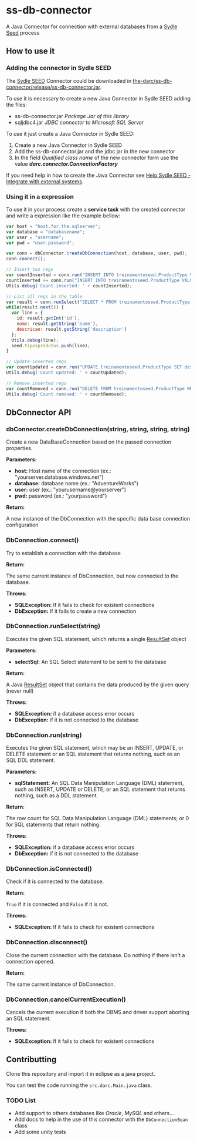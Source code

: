 # ss-db-connector

A Java Connector for connection with external databases from a [Sydle Seed](http://www.sydle.com/br/bpm/) process

## How to use it

### Adding the connector in Sydle SEED

The [Sydle SEED](http://www.sydle.com/br/bpm/) Connector could be downloaded in [the-darc/ss-db-connector/release/ss-db-connector.jar](https://github.com/the-darc/ss-db-connector/blob/master/release/ss-db-connector.jar).

To use it is necessary to create a new Java Connector in Sydle SEED adding the files:

 - ss-db-connector.jar _Package Jar of this library_
 - sqljdbc4.jar _JDBC connector to Microsoft SQL Server_
 
To use it just create a Java Connector in Sydle SEED:

1. Create a new Java Connector in Sydle SEED
2. Add the ss-db-connector.jar and the jdbc jar  in the new connector
3. In the field _Qualified class name_ of the new connector form use the value _**darc.connector.ConnectionFactory**_

If you need help in how to create the Java Connector see [Help Sydle SEED - Integrate with external systems](https://secure.sydle.com/seed/cm/help/en/using/modelingAndAutomation/integrateWithExternalSystems.html?q=conector%20java).

### Using it in a expression

To use it in your process create a **service task** with the created connector and write a expression like the example bellow:

``` javascript
var host = "host.for.the.sqlserver";
var database = "databasename";
var user = "username";
var pwd = "user.password";

var conn = dbConnector.createDbConnection(host, database, user, pwd);
conn.connect();

// Insert two regs
var countInserted = conn.run("INSERT INTO treinamentoseed.ProductType VALUES ('teste1 insert', 'teste de insert pelo connector');");
countInserted += conn.run("INSERT INTO treinamentoseed.ProductType VALUES ('teste2 insert', 'teste de insert pelo connector');");
Utils.debug('Count inserted: ' + countInserted);

// List all regs in the table
var result = conn.runSelect("SELECT * FROM treinamentoseed.ProductType;");
while(result.next()) {
  var line = {
    id: result.getInt('id'),
    nome: result.getString('name'),
    descricao: result.getString('description')
  };
  Utils.debug(line);
  seed.tiposprodutos.push(line);
}

// Update inserted regs
var countUpdated = conn.run("UPDATE treinamentoseed.ProductType SET description='updated' WHERE name like '%insert';");
Utils.debug('Count updated: ' + countUpdated);

// Remove inserted regs
var countRemoved = conn.run("DELETE FROM treinamentoseed.ProductType WHERE name like '%insert%';");
Utils.debug('Count removed: ' + countRemoved);
``` 

## DbConnector API

### dbConnector.createDbConnection(string, string, string, string)

Create a new DataBaseConnection based on the passed connection properties.

**Parameters:**

- **host:** Host name of the connection (ex.: "yourserver.database.windows.net")
- **database:** database name (ex.: "AdventureWorks")
- **user:** user (ex.: "yourusername@yourserver")
- **pwd:** password (ex.: "yourpassword")

**Return:**

A new instance of the DbConnection with the specific data base connection configuration

### DbConnection.connect()

Try to establish a connection with the database

**Return:**

The same current instance of DbConnection, but now connected to the database.

**Throws:**

- **SQLException:** If it fails to check for existent connections
- **DbException:** If it fails to create a new connection

### DbConnection.runSelect(string)

Executes the given SQL statement, which returns a single [ResultSet](https://docs.oracle.com/javase/6/docs/api/java/sql/ResultSet.html) object

**Parameters:**

- **selectSql:** An SQL Select statement to be sent to the database

**Return:**

A Java [ResultSet](https://docs.oracle.com/javase/6/docs/api/java/sql/ResultSet.html) object that contains the data produced by the given query (never null)

**Throws:**

- **SQLException:** if a database access error occurs
- **DbException:** if it is not connected to the database

### DbConnection.run(string)

Executes the given SQL statement, which may be an INSERT, UPDATE, or DELETE statement or an SQL statement that returns nothing, such as an SQL DDL statement.

**Parameters:**

- **sqlStatement:** An SQL Data Manipulation Language (DML) statement, such as INSERT, UPDATE or DELETE; or an SQL statement that returns nothing, such as a DDL statement.

**Return:**

The row count for SQL Data Manipulation Language (DML) statements; or 0 for SQL statements that return nothing.

**Throws:**

- **SQLException:** if a database access error occurs
- **DbException:** if it is not connected to the database

### DbConnection.isConnected()

Check if it is connected to the database.

**Return:**

`True` if it is connected and `False` if it is not.

**Throws:**

- **SQLException:** If it fails to check for existent connections

### DbConnection.disconnect()

Close the current connection with the database. Do nothing if there isn't a connection opened.

**Return:**

The same current instance of DbConnection.

### DbConnection.cancelCurrentExecution()

Cancels the current execution if both the DBMS and driver support aborting an SQL statement.

**Throws:**

- **SQLException:** If it fails to check for existent connections

## Contributting

Clone this repository and import it in eclipse as a java project.

You can test the code running the `src.darc.Main.java` class. 

### TODO List

 - Add support to others databases like _Oracle_, _MySQL_ and others... 
 - Add docs to help in the use of this connector with the `DbConnectionBean` class
 - Add some unity tests
 
